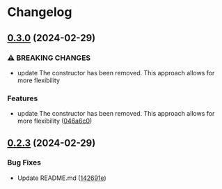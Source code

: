 # Changelog

## [0.3.0](https://github.com/devuri/wp-option/compare/v0.2.3...v0.3.0) (2024-02-29)


### ⚠ BREAKING CHANGES

* update The constructor has been removed. This approach allows for more flexibility

### Features

* update The constructor has been removed. This approach allows for more flexibility ([046a6c0](https://github.com/devuri/wp-option/commit/046a6c0996628f1cfb8123bf296c4081fa4bf9d2))

## [0.2.3](https://github.com/devuri/wp-option/compare/v0.2.2...v0.2.3) (2024-02-29)


### Bug Fixes

* Update README.md ([142691e](https://github.com/devuri/wp-option/commit/142691e4d9591e2735409cfbfab110d927de0354))
